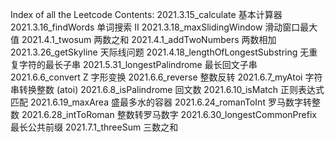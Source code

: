 Index of all the Leetcode Contents:
2021.3.15_calculate                 基本计算器
2021.3.16_findWords                 单词搜索 II
2021.3.18_maxSlidingWindow          滑动窗口最大值
2021.4.1_twosum                     两数之和
2021.4.1_addTwoNumbers              两数相加
2021.3.26_getSkyline                天际线问题
2021.4.18_lengthOfLongestSubstring  无重复字符的最长子串
2021.5.31_longestPalindrome         最长回文子串
2021.6.6_convert                    Z 字形变换
2021.6.6_reverse                    整数反转
2021.6.7_myAtoi                     字符串转换整数 (atoi)
2021.6.8_isPalindrome               回文数
2021.6.10_isMatch                   正则表达式匹配
2021.6.19_maxArea                   盛最多水的容器
2021.6.24_romanToInt                罗马数字转整数
2021.6.28_intToRoman                整数转罗马数字
2021.6.30_longestCommonPrefix       最长公共前缀
2021.7.1_threeSum                   三数之和